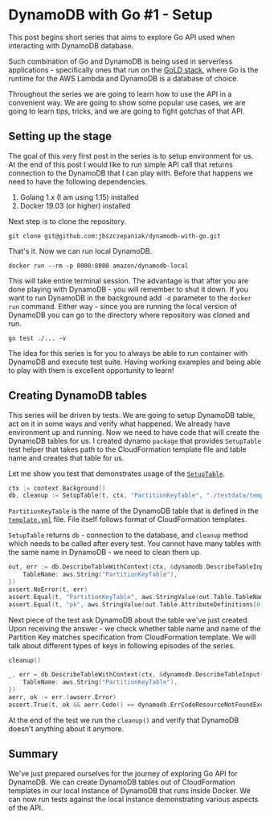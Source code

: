# DynamoDB with Go #1 - Setup

This post begins short series that aims to explore Go API used when interacting with DynamoDB database.

Such combination of Go and DynamoDB is being used in serverless applications - specifically ones that 
run on the [GoLD stack](https://dev.to/prozz/introduction-to-the-gold-stack-5b66), where Go is the runtime
for the AWS Lambda and DynamoDB is a database of choice.

Throughout the series we are going to learn how to use the API in a convenient way. We are going to show
some popular use cases, we are going to learn tips, tricks, and we are going to fight gotchas
of that API.

## Setting up the stage

The goal of this very first post in the series is to setup environment for us. At the end of
this post I would like to run simple API call that returns connection to the DynamoDB that I
can play with. Before that happens we need to have the following dependencies.

1. Golang 1.x (I am using 1.15) installed 
2. Docker 19.03 (or higher) installed

Next step is to clone the repository.
```
git clone git@github.com:jbszczepaniak/dynamodb-with-go.git
```

That's it. Now we can run local DynamoDB.

```
docker run --rm -p 8000:8000 amazon/dynamodb-local
```

This will take entire terminal session. The advantage is that after you are done playing
with DynamoDB - you will remember to shut it down. If you want to run DynamoDB in the background
add `-d` parameter to the `docker run` command. Either way - since you are running the local
version of DynamoDB you can go to the directory where repository was cloned and run.

```
go test ./... -v
```

The idea for this series is for you to always be able to run container with DynamoDB and execute
test suite. Having working examples and being able to play with them is excellent opportunity to learn!

## Creating DynamoDB tables

This series will be driven by tests. We are going to setup DynamoDB table, act on it in some ways
and verify what happened. We already have environment up and running. Now we need to have code that will
create the DynamoDB tables for us. I created dynamo `package` that provides `SetupTable` test helper
that takes path to the CloudFormation template file and table name and creates that table for us.

Let me show you test that demonstrates usage of the [`SetupTable`](../pkg/dynamo/setup_test.go).

```go
ctx := context.Background()
db, cleanup := SetupTable(t, ctx, "PartitionKeyTable", "./testdata/template.yml")
``` 

`PartitionKeyTable` is the name of the DynamoDB table that is defined in the [`template.yml`](../pkg/dynamo/testdata/template.yml)
file. File itself follows format of CloudFormation templates.

`SetupTable` returns `db` - connection to the database, and `cleanup` method which needs to be called
after every test. You cannot have many tables with the same name in DynamoDB - we need to clean them up.

```go
out, err := db.DescribeTableWithContext(ctx, &dynamodb.DescribeTableInput{
    TableName: aws.String("PartitionKeyTable"),
})
assert.NoError(t, err)
assert.Equal(t, "PartitionKeyTable", aws.StringValue(out.Table.TableName))
assert.Equal(t, "pk", aws.StringValue(out.Table.AttributeDefinitions[0].AttributeName))
```

Next piece of the test ask DynamoDB about the table we've just created. Upon receiving the answer - we check
whether table name and name of the Partition Key matches specification from CloudFormation template. We will
talk about different types of keys in following episodes of the series.

```go
cleanup()

_, err = db.DescribeTableWithContext(ctx, &dynamodb.DescribeTableInput{
    TableName: aws.String("PartitionKeyTable"),
})
aerr, ok := err.(awserr.Error)
assert.True(t, ok && aerr.Code() == dynamodb.ErrCodeResourceNotFoundException)
```

At the end of the test we run the `cleanup()` and verify that DynamoDB doesn't anything about it anymore.

## Summary

We've just prepared ourselves for the journey of exploring Go API for DynamoDB. We can create DynamoDB tables
out of CloudFormation templates in our local instance of DynamoDB that runs inside Docker. We can now run tests against
the local instance demonstrating various aspects of the API.

